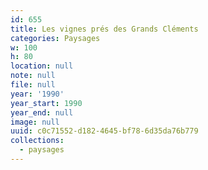 ```yaml
---
id: 655
title: Les vignes prés des Grands Cléments
categories: Paysages
w: 100
h: 80
location: null
note: null
file: null
year: '1990'
year_start: 1990
year_end: null
image: null
uuid: c0c71552-d182-4645-bf78-6d35da76b779
collections:
  - paysages
---
```


